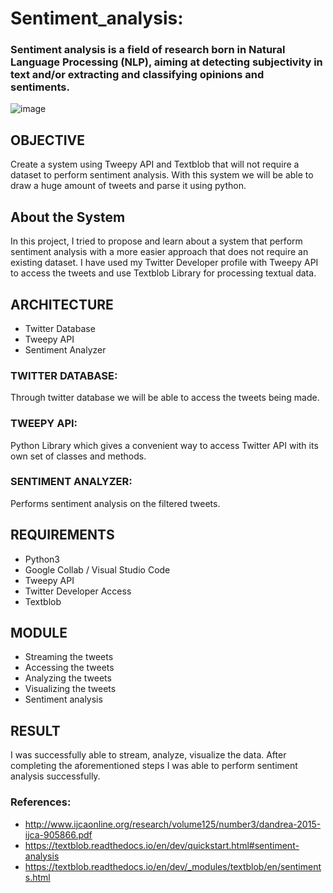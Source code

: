 # Sentiment_analysis: 
### Sentiment analysis is a field of research born in Natural Language Processing (NLP), aiming at detecting subjectivity in text and/or extracting and classifying opinions and sentiments. 

![image](https://user-images.githubusercontent.com/93571457/196149867-63986c1c-9f25-4640-a470-a3721d554301.png)

## OBJECTIVE
Create a system using Tweepy API and Textblob that will not require a dataset to perform sentiment analysis. With this system we will be able to draw a huge amount of tweets and parse it using python.

## About the System
In this project, I tried to propose and learn about a system that perform sentiment analysis with a more easier approach that does not require an existing dataset.
I have used my Twitter Developer profile with Tweepy API to access the tweets and use Textblob Library for processing textual data.

## ARCHITECTURE
- Twitter Database
- Tweepy API
- Sentiment Analyzer

###  TWITTER DATABASE:
Through twitter database we will be able to access the tweets being made.

### TWEEPY API:
Python Library which gives a convenient way to access Twitter API with its own set of classes and methods.

### SENTIMENT ANALYZER:
Performs sentiment analysis on the filtered tweets.

## REQUIREMENTS
- Python3
- Google Collab / Visual Studio Code 
- Tweepy API
- Twitter Developer Access
- Textblob

## MODULE
- Streaming the tweets
- Accessing the tweets
- Analyzing the tweets
- Visualizing the tweets
- Sentiment analysis

## RESULT
I was successfully able to stream, analyze, visualize the data. After completing the aforementioned steps I was
able to perform sentiment analysis successfully.

### References:
- http://www.ijcaonline.org/research/volume125/number3/dandrea-2015-ijca-905866.pdf
- https://textblob.readthedocs.io/en/dev/quickstart.html#sentiment-analysis
- https://textblob.readthedocs.io/en/dev/_modules/textblob/en/sentiments.html

